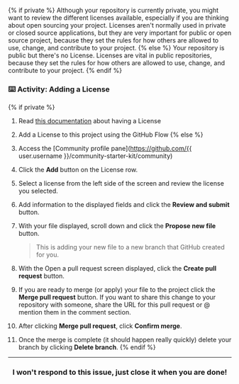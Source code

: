 {% if private %}
Although your repository is currently private, you might want to review the different licenses available, especially if you are thinking about open sourcing your project. Licenses aren't normally used in private or closed source applications, but they are very important for public or open source project, because they set the rules for how others are allowed to use, change, and contribute to your project.
{% else %}
Your repository is public but there's no License. Licenses are vital in public repositories, because they set the rules for how others are allowed to use, change, and contribute to your project.
{% endif %}

### :keyboard: Activity: Adding a License

{% if private %}
1. Read [this documentation](https://help.github.com/articles/adding-a-license-to-a-repository/) about having a License
1. Add a License to this project using the GitHub Flow
{% else %}
1. Access the [Community profile pane](https://github.com/{{ user.username }}/community-starter-kit/community)
1. Click the **Add** button on the License row.
1. Select a license from the left side of the screen and review the license you selected.
1. Add information to the displayed fields and click the **Review and submit** button.
1. With your file displayed, scroll down and click the **Propose new file** button.

    > This is adding your new file to a new branch that GitHub created for you.

1. With the Open a pull request screen displayed, click the **Create pull request** button.
1. If you are ready to merge (or apply) your file to the project click the **Merge pull request** button. If you want to share this change to your repository with someone, share the URL for this pull request or @ mention them in the comment section.
1. After clicking **Merge pull request**, click **Confirm merge**.
1. Once the merge is complete (it should happen really quickly) delete your branch by clicking **Delete branch**.
{% endif %}

<hr>
<h3 align="center">I won't respond to this issue, just close it when you are done!</h3>
